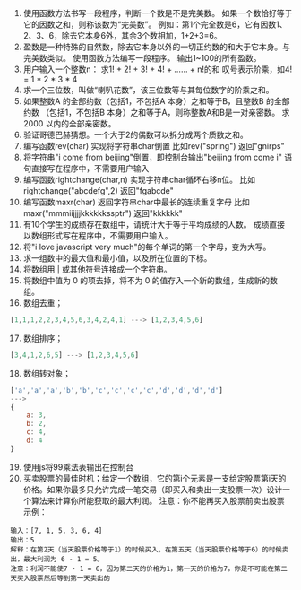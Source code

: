 1. 使用函数方法书写一段程序，判断一个数是不是完美数。
   如果一个数恰好等于它的因数之和，则称该数为“完美数”。
   例如：第1个完全数是6，它有因数1、2、3、6，除去它本身6外，其余3个数相加，1+2+3=6。
2. 盈数是一种特殊的自然数，除去它本身以外的一切正约数的和大于它本身。与完美数类似。
   使用函数方法编写一段程序。
   输出1~100的所有盈数。
3. 用户输入一个整数n：
   求1! + 2! + 3! + 4! + …… + n!的和
   叹号表示阶乘，如4! = 1 * 2 * 3 * 4
4. 求一个三位数，叫做“喇叭花数”，该三位数等与其每位数字的阶乘之和。
5. 如果整数A 的全部约数（包括1，不包括A 本身）之和等于B，且整数B 的全部约数
   （包括1，不包括B 本身）之和等于A，则称整数A和B是一对亲密数。
   求2000 以内的全部亲密数。
6. 验证哥德巴赫猜想。一个大于2的偶数可以拆分成两个质数之和。
7. 编写函数rev(char) 实现将字符串char倒置
   比如rev("spring") 返回"gnirps"
8. 将字符串"i come from beijing"倒置，即控制台输出"beijing from come i"
   语句直接写在程序中，不需要用户输入
9. 编写函数rightchange(char,n) 实现字符串char循环右移n位。
   比如rightchange("abcdefg",2) 返回"fgabcde"
10. 编写函数maxr(char) 返回字符串char中最长的连续重复字母
    比如maxr("mmmiijjjjkkkkkkssptr") 返回"kkkkkk"
11. 有10个学生的成绩存在数组中，请统计大于等于平均成绩的人数。
    成绩直接以数组形式写在程序中，不需要用户输入。
12. 将"i love javascript very much"的每个单词的第一个字母，变为大写。
13. 求一组数中的最大值和最小值，以及所在位置的下标。
14. 将数组用 | 或其他符号连接成一个字符串。
15. 将数组中值为 0 的项去掉，将不为 0 的值存入一个新的数组，生成新的数组。
16. 数组去重；

```js
[1,1,1,2,2,3,4,5,6,3,4,2,4,1] ---> [1,2,3,4,5,6]
```

17. 数组排序；

```js
[3,4,1,2,6,5] ---> [1,2,3,4,5,6]
```

18. 数组转对象；

```js
['a','a','a','b','b','c','c','c','c','d','d','d','d'] 
---> 
{
    a: 3,
    b: 2,
    c: 4,
    d: 4
}
```

19. 使用js将99乘法表输出在控制台
20. 买卖股票的最佳时机；给定一个数组，它的第i个元素是一支给定股票第i天的价格。如果你最多只允许完成一笔交易（即买入和卖出一支股票一次）设计一个算法来计算你所能获取的最大利润。
    注意：你不能再买入股票前卖出股票
    示例：

```
输入：[7, 1, 5, 3, 6, 4]
输出：5
解释：在第2天（当天股票价格等于1）的时候买入，在第五天（当天股票价格等于6）的时候卖出，最大利润为 6 - 1 = 5。
注意：利润不能使7 - 1 = 6，因为第二天的价格为1，第一天的价格为7，你是不可能在第二天买入股票然后等到第一天卖出的
```

